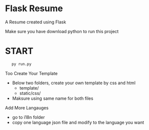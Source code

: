 # Flask Resume
 A Resume created using Flask

 Make sure you have download python to run this project

 # START
 ```python
    py run.py
 ```

 Too Create Your Template
 - Below two folders, create your own template by css and html
    - template/
    - static/css/
 - Maksure using same name for both files

 Add More Langauges
 - go to i18n folder
 - copy one language json file and modify to the language you want
